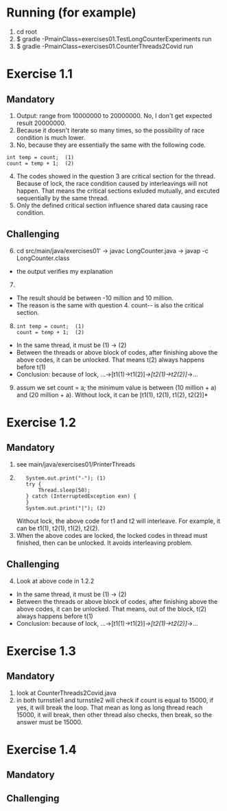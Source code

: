 # Running (for example)

1. cd root
2. $ gradle -PmainClass=exercises01.TestLongCounterExperiments run
3. $ gradle -PmainClass=exercises01.CounterThreads2Covid run

# Exercise 1.1

## Mandatory

1. Output: range from 10000000 to 20000000. No, I don't get expected result 20000000.
2. Because it doesn't iterate so many times, so the possibility of race condition is much lower.
3. No, because they are essentially the same with the following code.

```
int temp = count;  (1)
count = temp + 1;  (2)
```

4. The codes showed in the question 3 are critical section for the thread. Because of lock, the race condition caused by interleavings will not happen. That means the critical sections exluded mutually, and excuted sequentially by the same thread.
5. Only the defined critical section influence shared data causing race condition.

## Challenging

6. cd src/main/java/exercises01' -> javac LongCounter.java -> javap -c LongCounter.class

- the output verifies my explanation

7.

- The result should be between -10 million and 10 million.
- The reason is the same with question 4. count-- is also the critical section.

8. ```
   int temp = count;  (1)
   count = temp + 1;  (2)
   ```

- In the same thread, it must be (1) -> (2)
- Between the threads or above block of codes, after finishing above the above codes, it can be unlocked. That means t(2) always happens before t(1)
- Conclusion: because of lock, ...->\[t1(1)->t1(2)\]_->\[t2(1)->t2(2)\]_->...

9. assum we set count = a; the minimum value is between (10 million + a) and (20 million + a). Without lock, it can be \[t1(1), t2(1), t1(2), t2(2)\]\*

# Exercise 1.2

## Mandatory

1. see main/java/exercises01/PrinterThreads
2. ```
      System.out.print("-"); (1)
      try {
          Thread.sleep(50);
      } catch (InterruptedException exn) {
      }
      System.out.print("|"); (2)
   ```
   Without lock, the above code for t1 and t2 will interleave. For example, it can be t1(1), t2(1), t1(2), t2(2).
3. When the above codes are locked, the locked codes in thread must finished, then can be unlocked. It avoids interleaving problem.

## Challenging

4. Look at above code in 1.2.2

- In the same thread, it must be (1) -> (2)
- Between the threads or above block of codes, after finishing above the above codes, it can be unlocked. That means, out of the block, t(2) always happens before t(1)
- Conclusion: because of lock, ...->\[t1(1)->t1(2)\]_->\[t2(1)->t2(2)\]_->...

# Exercise 1.3

## Mandatory

1. look at CounterThreads2Covid.java
2. in both turnstile1 and turnstile2 will check if count is equal to 15000, if yes, it will break the loop. That mean as long as long thread reach 15000, it will break, then other thread also checks, then break, so the answer must be 15000.

# Exercise 1.4

## Mandatory

## Challenging
